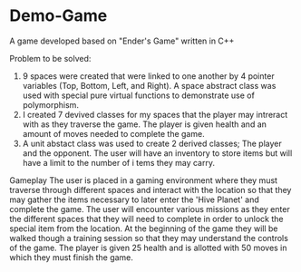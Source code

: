 # Demo-Game

A game developed based on "Ender's Game" written in C++

Problem to be solved:
1. 9 spaces were created that were linked to one another by 4 pointer variables  (Top,
    Bottom, Left, and Right). A space abstract class was used with special pure virtual
    functions to demonstrate use of polymorphism. 
2. I created 7 devived classes for my spaces that the player may intreract with as they
    traverse the game. The player is given health and an amount of moves needed to
    complete the game. 
3. A unit abstact class was used to create 2 derived classes; The player and the opponent.
    The user will have an inventory to store items but will have a limit to the number of i
     tems they may carry.    

Gameplay
The user is placed in a gaming environment where they must traverse through different
 spaces and interact with the location so that they may gather the items necessary to later
 enter the 'Hive Planet' and complete the game. The user will encounter various missions
as they enter the different spaces that they will need to complete in order to unlock the
special item from the location. At the beginning of the game they will be walked though a
training session so that they may understand the controls of the game. The player is given
25 health and is allotted with 50 moves in which they must finish the game.